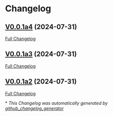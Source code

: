 # Changelog

## [V0.0.1a4](https://github.com/OpenVoiceOS/ovos-tts-plugin-matxa-multispeaker-cat/tree/V0.0.1a4) (2024-07-31)

[Full Changelog](https://github.com/OpenVoiceOS/ovos-tts-plugin-matxa-multispeaker-cat/compare/V0.0.1a3...V0.0.1a4)

## [V0.0.1a3](https://github.com/OpenVoiceOS/ovos-tts-plugin-matxa-multispeaker-cat/tree/V0.0.1a3) (2024-07-31)

[Full Changelog](https://github.com/OpenVoiceOS/ovos-tts-plugin-matxa-multispeaker-cat/compare/V0.0.1a2...V0.0.1a3)

## [V0.0.1a2](https://github.com/OpenVoiceOS/ovos-tts-plugin-matxa-multispeaker-cat/tree/V0.0.1a2) (2024-07-31)

[Full Changelog](https://github.com/OpenVoiceOS/ovos-tts-plugin-matxa-multispeaker-cat/compare/74876b67c8094b90dbcdadbf9e0d17d40cb14770...V0.0.1a2)



\* *This Changelog was automatically generated by [github_changelog_generator](https://github.com/github-changelog-generator/github-changelog-generator)*
